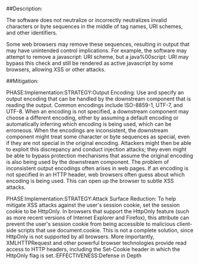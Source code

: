 ##Description:

The software does not neutralize or incorrectly neutralizes invalid characters or byte sequences in the middle of tag names, URI schemes, and other identifiers.

Some web browsers may remove these sequences, resulting in output that may have unintended control implications. For example, the software may attempt to remove a javascript: URI scheme, but a java%00script: URI may bypass this check and still be rendered as active javascript by some browsers, allowing XSS or other attacks.

##Mitigation:


PHASE:Implementation:STRATEGY:Output Encoding:
Use and specify an output encoding that can be handled by the downstream component that is reading the output. Common encodings include ISO-8859-1, UTF-7, and UTF-8. When an encoding is not specified, a downstream component may choose a different encoding, either by assuming a default encoding or automatically inferring which encoding is being used, which can be erroneous. When the encodings are inconsistent, the downstream component might treat some character or byte sequences as special, even if they are not special in the original encoding. Attackers might then be able to exploit this discrepancy and conduct injection attacks; they even might be able to bypass protection mechanisms that assume the original encoding is also being used by the downstream component. The problem of inconsistent output encodings often arises in web pages. If an encoding is not specified in an HTTP header, web browsers often guess about which encoding is being used. This can open up the browser to subtle XSS attacks.

PHASE:Implementation:STRATEGY:Attack Surface Reduction:
To help mitigate XSS attacks against the user's session cookie, set the session cookie to be HttpOnly. In browsers that support the HttpOnly feature (such as more recent versions of Internet Explorer and Firefox), this attribute can prevent the user's session cookie from being accessible to malicious client-side scripts that use document.cookie. This is not a complete solution, since HttpOnly is not supported by all browsers. More importantly, XMLHTTPRequest and other powerful browser technologies provide read access to HTTP headers, including the Set-Cookie header in which the HttpOnly flag is set.:EFFECTIVENESS:Defense in Depth

